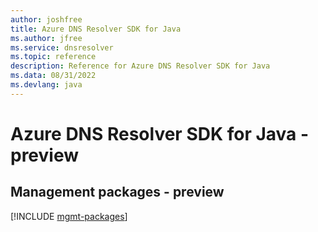 ```yaml
---
author: joshfree
title: Azure DNS Resolver SDK for Java
ms.author: jfree
ms.service: dnsresolver
ms.topic: reference
description: Reference for Azure DNS Resolver SDK for Java
ms.data: 08/31/2022
ms.devlang: java
---
```

# Azure DNS Resolver SDK for Java - preview

## Management packages - preview
[!INCLUDE [mgmt-packages](dns-resolver-mgmt-index.md)]